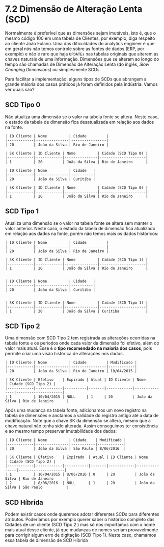 # 7.2 Dimensão de Alteração Lenta  (SCD)


Normalmente é preferível que as dimensões sejam imutáveis, isto é, que o mesmo código 100 em uma tabela de Clientes, por exemplo, diga respeito ao cliente João Fulano. Uma das dificuldades do analytics engineer é que em geral nós não temos controle sobre as fontes de dados (ERP, por exemplo) e não é raro que haja `UPDATEs` nas tabelas originais que alterem as chaves naturais de uma informação. Dimensões que se alteram ao longo do tempo são chamadas de Dimensão de Alteração Lenta (do inglês, *Slow Changing Dimensions*) ou simplesmente SCDs. 

Para facilitar a implementação, alguns tipos de SCDs que abrangem a grande maioria dos casos práticos já foram definidos pela indústria. Vamos ver quais são?

## SCD Tipo 0

Não atualiza uma dimensão se o valor na tabela fonte se altera. Neste caso, o estado da tabela de dimensão fica desatualizada em relação aos dados na fonte. 

```{table} Tabela Clientes
| ID Cliente | Nome          | Cidade         |
|------------|---------------|----------------|
| 20         | João da Silva | Rio de Janeiro |
```

```{table} Tabela Dim Clientes
| SK Cliente | ID Cliente | Nome          | Cidade (SCD Tipo 0) |
|------------|------------|---------------|---------------------|
| 1          | 20         | João da Silva | Rio de Janeiro      |
```

```{table} O cliente 20 muda de endereço e a Cidade é alterada na tabela fonte:
| ID Cliente | Nome          | Cidade   |
|------------|---------------|----------|
| 20         | João da Silva | Curitiba |
```

```{table} A tabela de dimensão não se altera:
| SK Cliente | ID Cliente | Nome          | Cidade (SCD Tipo 0) |
|------------|------------|---------------|---------------------|
| 1          | 20         | João da Silva | Rio de Janeiro      |
```

## SCD Tipo 1

Atualiza uma dimensão se o valor na tabela fonte se altera sem manter o valor anterior. Neste caso, o estado da tabela de dimensão fica atualizado em relação aos dados na fonte, porém não temos mais os dados históricos:

```{table} Tabela Clientes
| ID Cliente | Nome          | Cidade         |
|------------|---------------|----------------|
| 20         | João da Silva | Rio de Janeiro |
```

```{table} Tabela Dim Clientes
| SK Cliente | ID Cliente | Nome          | Cidade (SCD Tipo 1) |
|------------|------------|---------------|---------------------|
| 1          | 20         | João da Silva | Rio de Janeiro      |
```

```{table} O cliente 20 muda de endereço e a Cidade é alterada na tabela fonte:

| ID Cliente | Nome          | Cidade   |
|------------|---------------|----------|
| 20         | João da Silva | Curitiba |
```

```{table} A tabela de dimensão se altera **sem manter o registro anterior**:

| SK Cliente | ID Cliente | Nome          | Cidade (SCD Tipo 1) |
|------------|------------|---------------|---------------------|
| 1          | 20         | João da Silva | Curitiba            |
```

## SCD Tipo 2 

Uma dimensão com SCD Tipo 2 tem registrada as alterações ocorridas na tabela fonte e os períodos onde cada valor da dimensão foi efetivo, além do valor mais atual. Esse é o **tipo recomendado na maioria dos casos**, pois permite criar uma visão histórica de alterações nos dados.

```{table} Tabela Clientes
| ID Cliente | Nome          | Cidade         | Modificado |
|------------|---------------|----------------|------------|
| 20         | João da Silva | Rio de Janeiro | 10/04/2015 |

```

```{table} Tabela Clientes
| SK Cliente | Efetivo    | Expirado | Atual | ID Cliente | Nome          | Cidade (SCD Tipo 2) |
|------------|------------|----------|-------|------------|---------------|---------------------|
| 1          | 10/04/2015 | NULL     | 1     | 20         | João da Silva | Rio de Janeiro      |
```

Após uma mudança na tabela fonte, adicionamos um novo registro na tabela de dimensões e anotamos a validade do registro antigo até a data de modificação. Note que a chave SK da dimensão se altera, mesmo que a chave natural não tenha sido alterada. Assim conseguimos ter consistência e ao mesmo tempo preservar imutabilidade dos dados:

```{table} Tabela Clientes (atualizada)
| ID Cliente | Nome          | Cidade    | Modificado |
|------------|---------------|-----------|------------|
| 20         | João da Silva | São Paulo | 8/06/2016  |
```

```{table} Tabela Dim Clientes (atualizada)
| SK Cliente | Efetivo    | Expirado  | Atual | ID Cliente | Nome          | Cidade (SCD Tipo 2) |
|------------|------------|-----------|-------|------------|---------------|---------------------|
| 1          | 10/04/2015 | 8/06/2016 | 0     | 20         | João da Silva | Rio de Janeiro      |
| 2          | 8/06/2016  | NULL      | 1     | 20         | João da Silva | São Paulo           |
```

## SCD Híbrida 

Podem existir casos onde queremos adotar diferentes SCDs para diferentes atributos. Poderíamos por exemplo querer saber o histórico completo das Cidades de um cliente (SCD Tipo 2 ) mas só nos importamos com o nome mais atual desse cliente, já que mudanças de nomes seriam provavelmente para corrigir algum erro de digitação (SCD Tipo 1). Neste caso, chamamos essa tabela de dimensão de SCD Híbrida
